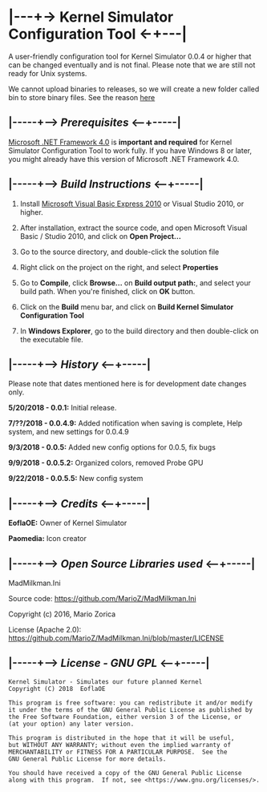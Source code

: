 # |---+-> Kernel Simulator Configuration Tool <-+---|

A user-friendly configuration tool for Kernel Simulator 0.0.4 or higher that can be changed eventually and is not final. Please note that we are still not ready for Unix systems.

We cannot upload binaries to releases, so we will create a new folder called bin to store binary files. See the reason [here](https://github.com/EoflaOE/Kernel-Simulator)

## |-----+--> _Prerequisites_ <--+-----|

[Microsoft .NET Framework 4.0](https://download.microsoft.com/download/1/B/E/1BE39E79-7E39-46A3-96FF-047F95396215/dotNetFx40_Full_setup.exe) is **important and required** for Kernel Simulator Configuration Tool to work fully. If you have Windows 8 or later, you might already have this version of Microsoft .NET Framework 4.0.

## |-----+--> _Build Instructions_ <--+-----|

1. Install [Microsoft Visual Basic Express 2010](https://visual-basic-express.soft32.com/old-version/386190/2010.express/) or Visual Studio 2010, or higher.

2. After installation, extract the source code, and open Microsoft Visual Basic / Studio 2010, and click on **Open Project...**

3. Go to the source directory, and double-click the solution file

4. Right click on the project on the right, and select **Properties**

5. Go to **Compile**, click **Browse...** on **Build output path:**, and select your build path. When you're finished, click on **OK** button.

6. Click on the **Build** menu bar, and click on **Build Kernel Simulator Configuration Tool**

7. In **Windows Explorer**, go to the build directory and then double-click on the executable file.

## |-----+--> _History_ <--+-----|

Please note that dates mentioned here is for development date changes only.

**5/20/2018 - 0.0.1:** Initial release.

**7/??/2018 - 0.0.4.9:** Added notification when saving is complete, Help system, and new settings for 0.0.4.9

**9/3/2018 - 0.0.5:** Added new config options for 0.0.5, fix bugs

**9/9/2018 - 0.0.5.2:** Organized colors, removed Probe GPU

**9/22/2018 - 0.0.5.5:** New config system

## |-----+--> _Credits_ <--+-----|

**EoflaOE:** Owner of Kernel Simulator

**Paomedia:** Icon creator

## |-----+--> _Open Source Libraries used_ <--+-----|

MadMilkman.Ini

Source code: https://github.com/MarioZ/MadMilkman.Ini

Copyright (c) 2016, Mario Zorica

License (Apache 2.0): https://github.com/MarioZ/MadMilkman.Ini/blob/master/LICENSE

## |-----+--> _License - GNU GPL_ <--+-----|

    Kernel Simulator - Simulates our future planned Kernel
    Copyright (C) 2018  EoflaOE

    This program is free software: you can redistribute it and/or modify
    it under the terms of the GNU General Public License as published by
    the Free Software Foundation, either version 3 of the License, or
    (at your option) any later version.

    This program is distributed in the hope that it will be useful,
    but WITHOUT ANY WARRANTY; without even the implied warranty of
    MERCHANTABILITY or FITNESS FOR A PARTICULAR PURPOSE.  See the
    GNU General Public License for more details.

    You should have received a copy of the GNU General Public License
    along with this program.  If not, see <https://www.gnu.org/licenses/>.

